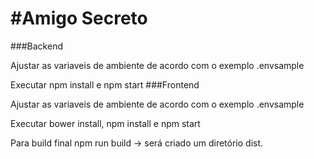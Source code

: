 #Amigo Secreto
===
###Backend

Ajustar as variaveis de ambiente de acordo com o exemplo .envsample

Executar npm install e npm start
###Frontend

Ajustar as variaveis de ambiente de acordo com o exemplo .envsample

Executar bower install, npm install e npm start

Para build final npm run build -> será criado um diretório dist.
